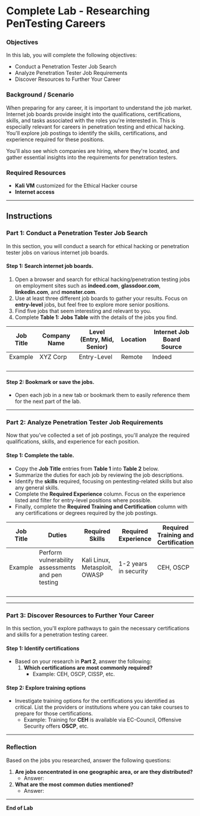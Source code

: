 # Complete Lab - Researching PenTesting Careers

### Objectives
In this lab, you will complete the following objectives:
- Conduct a Penetration Tester Job Search
- Analyze Penetration Tester Job Requirements
- Discover Resources to Further Your Career

### Background / Scenario
When preparing for any career, it is important to understand the job market. Internet job boards provide insight into the qualifications, certifications, skills, and tasks associated with the roles you're interested in. This is especially relevant for careers in penetration testing and ethical hacking. You'll explore job postings to identify the skills, certifications, and experience required for these positions. 

You'll also see which companies are hiring, where they're located, and gather essential insights into the requirements for penetration testers.

### Required Resources
- **Kali VM** customized for the Ethical Hacker course
- **Internet access**

---

## Instructions

### Part 1: Conduct a Penetration Tester Job Search

In this section, you will conduct a search for ethical hacking or penetration tester jobs on various internet job boards.

#### Step 1: Search internet job boards.
1. Open a browser and search for ethical hacking/penetration testing jobs on employment sites such as **indeed.com**, **glassdoor.com**, **linkedin.com**, and **monster.com**.
2. Use at least three different job boards to gather your results. Focus on **entry-level** jobs, but feel free to explore more senior positions.
3. Find five jobs that seem interesting and relevant to you.
4. Complete **Table 1: Jobs Table** with the details of the jobs you find.

| Job Title | Company Name | Level (Entry, Mid, Senior) | Location | Internet Job Board Source |
| --------- | ------------ | -------------------------- | -------- | ------------------------- |
| Example   | XYZ Corp      | Entry-Level                | Remote   | Indeed                    |
|           |              |                            |          |                           |
|           |              |                            |          |                           |
|           |              |                            |          |                           |
|           |              |                            |          |                           |

#### Step 2: Bookmark or save the jobs.
- Open each job in a new tab or bookmark them to easily reference them for the next part of the lab.

---

### Part 2: Analyze Penetration Tester Job Requirements

Now that you’ve collected a set of job postings, you'll analyze the required qualifications, skills, and experience for each position.

#### Step 1: Complete the table.
- Copy the **Job Title** entries from **Table 1** into **Table 2** below.
- Summarize the duties for each job by reviewing the job descriptions.
- Identify the **skills** required, focusing on pentesting-related skills but also any general skills.
- Complete the **Required Experience** column. Focus on the experience listed and filter for entry-level positions where possible.
- Finally, complete the **Required Training and Certification** column with any certifications or degrees required by the job postings.

| Job Title | Duties | Required Skills | Required Experience | Required Training and Certification |
| --------- | ------ | --------------- | ------------------- | ------------------------------------ |
| Example   | Perform vulnerability assessments and pen testing | Kali Linux, Metasploit, OWASP | 1-2 years in security | CEH, OSCP                                |
|           |        |                 |                     |                                      |
|           |        |                 |                     |                                      |
|           |        |                 |                     |                                      |
|           |        |                 |                     |                                      |

---

### Part 3: Discover Resources to Further Your Career

In this section, you'll explore pathways to gain the necessary certifications and skills for a penetration testing career.

#### Step 1: Identify certifications
- Based on your research in **Part 2**, answer the following:
  1. **Which certifications are most commonly required?**
     - Example: CEH, OSCP, CISSP, etc.

#### Step 2: Explore training options
- Investigate training options for the certifications you identified as critical. List the providers or institutions where you can take courses to prepare for those certifications.
  - Example: Training for **CEH** is available via EC-Council, Offensive Security offers **OSCP**, etc.

---

### Reflection

Based on the jobs you researched, answer the following questions:

1. **Are jobs concentrated in one geographic area, or are they distributed?**
   - Answer: 
2. **What are the most common duties mentioned?**
   - Answer:

---

**End of Lab**
